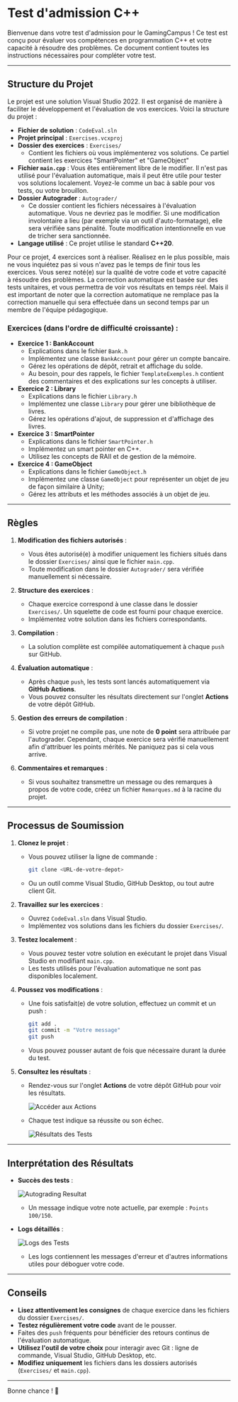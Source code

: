 # Test d'admission C++

Bienvenue dans votre test d'admission pour le GamingCampus ! Ce test est conçu pour évaluer vos compétences en programmation C++ et votre capacité à résoudre des problèmes. Ce document contient toutes les instructions nécessaires pour compléter votre test.

---

## **Structure du Projet**

Le projet est une solution Visual Studio 2022. Il est organisé de manière à faciliter le développement et l'évaluation de vos exercices. Voici la structure du projet :
- **Fichier de solution** : `CodeEval.sln`
- **Projet principal** : `Exercises.vcxproj`
- **Dossier des exercices** : `Exercises/`
  - Contient les fichiers où vous implémenterez vos solutions. Ce partiel contient les exercices "SmartPointer" et "GameObject"
- **Fichier `main.cpp`** : Vous êtes entièrement libre de le modifier. Il n'est pas utilisé pour l'évaluation automatique, mais il peut être utile pour tester vos solutions localement. Voyez-le comme un bac à sable pour vos tests, ou votre brouillon.
- **Dossier Autograder** : `Autograder/`
  - Ce dossier contient les fichiers nécessaires à l'évaluation automatique. Vous ne devriez pas le modifier. Si une modification involontaire a lieu (par exemple via un outil d'auto-formatage), elle sera vérifiée sans pénalité. Toute modification intentionnelle en vue de tricher sera sanctionnée.
- **Langage utilisé** : Ce projet utilise le standard **C++20**.

Pour ce projet, 4 exercices sont à réaliser. Réalisez en le plus possible, mais ne vous inquiétez pas si vous n'avez pas le temps de finir tous les exercices. Vous serez noté(e) sur la qualité de votre code et votre capacité à résoudre des problèmes.
La correction automatique est basée sur des tests unitaires, et vous permettra de voir vos résultats en temps réel. Mais il est important de noter que la correction automatique ne remplace pas la correction manuelle qui sera effectuée dans un second temps par un membre de l'équipe pédagogique.

### **Exercices** (dans l'ordre de difficulté croissante) :
- **Exercice 1 : BankAccount**
  - Explications dans le fichier `Bank.h`
  - Implémentez une classe `BankAccount` pour gérer un compte bancaire.
  - Gérez les opérations de dépôt, retrait et affichage du solde.
  - Au besoin, pour des rappels, le fichier `TemplateExemples.h` contient des commentaires et des explications sur les concepts à utiliser.
- **Exercice 2 : Library**
   - Explications dans le fichier `Library.h`
   - Implémentez une classe `Library` pour gérer une bibliothèque de livres.
   - Gérez les opérations d'ajout, de suppression et d'affichage des livres.
- **Exercice 3 : SmartPointer**
  - Explications dans le fichier `SmartPointer.h`
  - Implémentez un smart pointer en C++.
  - Utilisez les concepts de RAII et de gestion de la mémoire.
- **Exercice 4 : GameObject**
  - Explications dans le fichier `GameObject.h`
  - Implémentez une classe `GameObject` pour représenter un objet de jeu de façon similaire à Unity;
  - Gérez les attributs et les méthodes associés à un objet de jeu.

---

## **Règles**

1. **Modification des fichiers autorisés** :
   - Vous êtes autorisé(e) à modifier uniquement les fichiers situés dans le dossier `Exercises/` ainsi que le fichier `main.cpp`.
   - Toute modification dans le dossier `Autograder/` sera vérifiée manuellement si nécessaire.

2. **Structure des exercices** :
   - Chaque exercice correspond à une classe dans le dossier `Exercises/`. Un squelette de code est fourni pour chaque exercice.
   - Implémentez votre solution dans les fichiers correspondants.

3. **Compilation** :
   - La solution complète est compilée automatiquement à chaque `push` sur GitHub.

4. **Évaluation automatique** :
   - Après chaque `push`, les tests sont lancés automatiquement via **GitHub Actions**.
   - Vous pouvez consulter les résultats directement sur l'onglet **Actions** de votre dépôt GitHub.

5. **Gestion des erreurs de compilation** :
   - Si votre projet ne compile pas, une note de **0 point** sera attribuée par l'autograder. Cependant, chaque exercice sera vérifié manuellement afin d'attribuer les points mérités. Ne paniquez pas si cela vous arrive.

6. **Commentaires et remarques** :
   - Si vous souhaitez transmettre un message ou des remarques à propos de votre code, créez un fichier `Remarques.md` à la racine du projet.

---

## **Processus de Soumission**

1. **Clonez le projet** :
   - Vous pouvez utiliser la ligne de commande :
     ```bash
     git clone <URL-de-votre-depot>
     ```
   - Ou un outil comme Visual Studio, GitHub Desktop, ou tout autre client Git.

2. **Travaillez sur les exercices** :
   - Ouvrez `CodeEval.sln` dans Visual Studio.
   - Implémentez vos solutions dans les fichiers du dossier `Exercises/`.

3. **Testez localement** :
   - Vous pouvez tester votre solution en exécutant le projet dans Visual Studio en modifiant `main.cpp`.
   - Les tests utilisés pour l'évaluation automatique ne sont pas disponibles localement.

4. **Poussez vos modifications** :
   - Une fois satisfait(e) de votre solution, effectuez un commit et un push :
     ```bash
     git add .
     git commit -m "Votre message"
     git push
     ```
   - Vous pouvez pousser autant de fois que nécessaire durant la durée du test.

5. **Consultez les résultats** :
   - Rendez-vous sur l'onglet **Actions** de votre dépôt GitHub pour voir les résultats.

     ![Accéder aux Actions](Images/ActionButton.png)

   - Chaque test indique sa réussite ou son échec.

     ![Résultats des Tests](Images/TestsResults.png)

---

## **Interprétation des Résultats**

- **Succès des tests** :

  ![Autograding Resultat](Images/AutogradingResult.png)

  - Un message indique votre note actuelle, par exemple : `Points 100/150`.

- **Logs détaillés** :

  ![Logs des Tests](Images/TestsLogs.png)

  - Les logs contiennent les messages d'erreur et d'autres informations utiles pour déboguer votre code.

---

## **Conseils**

- **Lisez attentivement les consignes** de chaque exercice dans les fichiers du dossier `Exercises/`.
- **Testez régulièrement votre code** avant de le pousser.
- Faites des `push` fréquents pour bénéficier des retours continus de l'évaluation automatique.
- **Utilisez l'outil de votre choix** pour interagir avec Git : ligne de commande, Visual Studio, GitHub Desktop, etc.
- **Modifiez uniquement** les fichiers dans les dossiers autorisés (`Exercises/` et `main.cpp`).

---

Bonne chance ! 🚀
